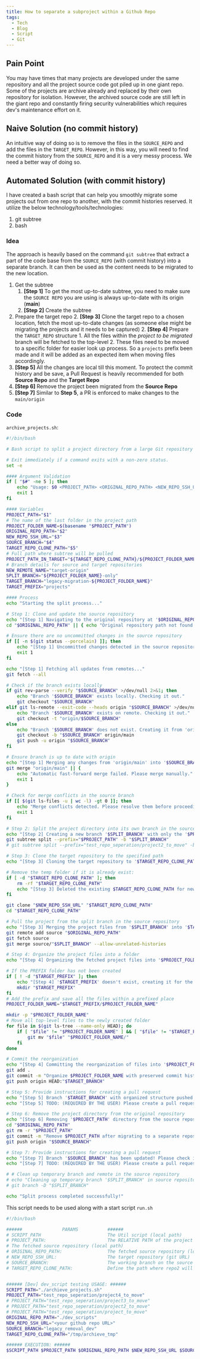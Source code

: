```yaml
---
title: How to separate a subproject within a Github Repo
tags:
  - Tech
  - Blog
  - Script
  - Git
---
```

## Pain Point
You may have times that many projects are developed under the same repository and all the project source code got piled up in one giant repo. Some of the projects are archive already and replaced by their own repository for isolation. However, the archived source code are still left in the giant repo and constantly firing security vulnerabilities which requires dev's maintenance effort on it.

## Naive Solution (no commit history)
An intuitive way of doing so is to remove the files in the `SOURCE_REPO` and add the files in the `TARGET_REPO`. However, in this way, you will need to find the commit history from the `SOURCE_REPO` and it is a very messy process. We need a better way of doing so.

## Automated Solution (with commit history)
I have created a bash script that can help you smoothly migrate some projects out from one repo to another, with the commit histories reserved. It utilize the below technology/tools/technologies:
1. git subtree
2. bash

### Idea
The approach is heavily based on the command `git subtree` that extract a part of the code base from the `SOURCE_REPO` (with commit history) into a separate branch. It can then be used as the content needs to be migrated to the new location.
1. Get the subtree
	1. **[Step 1]** To get the most up-to-date subtree, you need to make sure the `SOURCE REPO` you are using is always up-to-date with its origin (**main**)
	2. **[Step 2]** Create the subtree
2. Prepare the target repo
	2. **[Step 3]** Clone the target repo to a chosen location, fetch the most up-to-date changes (as someone else might be migrating the projects and it needs to be captured)
	2. **[Step 4]** Prepare the `TARGET_REPO` structure
		1. All the files within the *project to be migrated* branch will be fetched to the top-level
		2. These files need to be moved to a specific folder for easier look up process. So a `projects` prefix been made and it will be added as an expected item when moving files accordingly.
3. **[Step 5]** All the changes are local till this moment. To protect the commit history and be save, a Pull Request is heavily recommended for both **Source Repo** and the **Target Repo**
3. **[Step 6]** Remove the project been migrated from the **Source Repo**
3. **[Step 7]** Similar to **Step 5**, a PR is enforced to make changes to the `main/origin`

### Code
`archive_projects.sh`:
```bash
#!/bin/bash

# Bash script to split a project directory from a large Git repository into a separate repository, preserving the original folder structure within a new directory.

# Exit immediately if a command exits with a non-zero status.
set -e

#### Argument Validation
if [ "$#" -ne 5 ]; then
    echo "Usage: $0 <PROJECT_PATH> <ORIGINAL_REPO_PATH> <NEW_REPO_SSH_URL> <SOURCE_BRANCH> <TARGET_REPO_CLONE_PATH>"
    exit 1
fi

#### Variables
PROJECT_PATH="$1"
# The name of the last folder in the project path
PROJECT_FOLDER_NAME=$(basename "$PROJECT_PATH")
ORIGINAL_REPO_PATH="$2"
NEW_REPO_SSH_URL="$3"
SOURCE_BRANCH="$4"
TARGET_REPO_CLONE_PATH="$5"      
# Full path where subtree will be pulled
PROJECT_PATH_IN_TARGET="${TARGET_REPO_CLONE_PATH}/${PROJECT_FOLDER_NAME}" 
# Branch details for source and target repositories
NEW_REMOTE_NAME="target-origin"
SPLIT_BRANCH="${PROJECT_FOLDER_NAME}-only"
TARGET_BRANCH="legacy-migration-${PROJECT_FOLDER_NAME}"
TARGET_PREFIX="projects"

#### Process
echo "Starting the split process..."

# Step 1: Clone and update the source repository
echo "[Step 1] Navigating to the original repository at '$ORIGINAL_REPO_PATH'..."
cd "$ORIGINAL_REPO_PATH" || { echo "Original repository path not found."; exit 1; }

# Ensure there are no uncommitted changes in the source repository
if [[ -n $(git status --porcelain) ]]; then
    echo "[Step 1] Uncommitted changes detected in the source repository. Please commit or stash them before proceeding."
    exit 1
fi

echo "[Step 1] Fetching all updates from remotes..."
git fetch --all

# Check if the branch exists locally
if git rev-parse --verify "$SOURCE_BRANCH" >/dev/null 2>&1; then
    echo "Branch '$SOURCE_BRANCH' exists locally. Checking it out."
    git checkout "$SOURCE_BRANCH"
elif git ls-remote --exit-code --heads origin "$SOURCE_BRANCH" >/dev/null 2>&1; then
    echo "Branch '$SOURCE_BRANCH' exists on remote. Checking it out."
    git checkout -t "origin/$SOURCE_BRANCH"
else
    echo "Branch '$SOURCE_BRANCH' does not exist. Creating it from 'origin/main'."
    git checkout -b "$SOURCE_BRANCH" origin/main
    git push -u origin "$SOURCE_BRANCH"
fi

# Ensure branch is up to date with origin
echo "[Step 1] Merging any changes from 'origin/main' into '$SOURCE_BRANCH'..."
git merge "origin/main" || {
    echo "Automatic fast-forward merge failed. Please merge manually."
    exit 1
}

# Check for merge conflicts in the source branch
if [[ $(git ls-files -u | wc -l) -gt 0 ]]; then
    echo "Merge conflicts detected. Please resolve them before proceeding."
    exit 1
fi

# Step 2: Split the project directory into its own branch in the source repository
echo "[Step 2] Creating a new branch '$SPLIT_BRANCH' with only the '$PROJECT_PATH' directory..."
git subtree split --prefix="$PROJECT_PATH" -b "$SPLIT_BRANCH"
# git subtree split --prefix="test_repo_seperation/project2_to_move" -b "project2_to_move-only"

# Step 3: Clone the target repository to the specified path
echo "[Step 3] Cloning the target repository to '$TARGET_REPO_CLONE_PATH'..."

# Remove the temp folder if it is already exist:
if [ -d "$TARGET_REPO_CLONE_PATH" ]; then
    rm -rf "$TARGET_REPO_CLONE_PATH"
    echo "[Step 3] Deleted the existing $TARGET_REPO_CLONE_PATH for new cloning..."
fi

git clone "$NEW_REPO_SSH_URL" "$TARGET_REPO_CLONE_PATH"
cd "$TARGET_REPO_CLONE_PATH"

# Pull the project from the split branch in the source repository
echo "[Step 3] Merging the project files from '$SPLIT_BRANCH' into '$TARGET_REPO_CLONE_PATH'..."
git remote add source "$ORIGINAL_REPO_PATH"
git fetch source
git merge source/"$SPLIT_BRANCH" --allow-unrelated-histories

# Step 4: Organize the project files into a folder
echo "[Step 4] Organizing the fetched project files into '$PROJECT_FOLDER_NAME'..."

# If the PREFIX folder has not been created 
if [ ! -d "$TARGET_PREFIX" ]; then
    echo "[Step 4] '$TARGET_PREFIX' doesn't exist, creating it for the first time"
    mkdir "$TARGET_PREFIX"
fi
# Add the prefix and save all the files within a prefixed place
PROJECT_FOLDER_NAME="$TARGET_PREFIX/$PROJECT_FOLDER_NAME"

mkdir -p "$PROJECT_FOLDER_NAME"
# Move all top-level files to the newly created folder
for file in $(git ls-tree --name-only HEAD); do
    if [ "$file" != "$PROJECT_FOLDER_NAME" ] && [ "$file" != "$TARGET_PREFIX" ]; then
        git mv "$file" "$PROJECT_FOLDER_NAME/"
    fi
done

# Commit the reorganization
echo "[Step 4] Committing the reorganization of files into '$PROJECT_FOLDER_NAME' folder..."
git add .
git commit -m "Organize $PROJECT_FOLDER_NAME with preserved commit history"
git push origin HEAD:"$TARGET_BRANCH"

# Step 5: Provide instructions for creating a pull request
echo "[Step 5] Branch '$TARGET_BRANCH' with organized structure pushed to '$NEW_REPO_SSH_URL'."
echo "[Step 5] TODO: (REQUIRED BY THE USER) Please create a pull request in the target repository to merge '$TARGET_BRANCH' into 'main'. (PR review is ideally required)"

# Step 6: Remove the project directory from the original repository
echo "[Step 6] Removing '$PROJECT_PATH' directory from the source repository branch '$SOURCE_BRANCH'..."
cd "$ORIGINAL_REPO_PATH"
git rm -r "$PROJECT_PATH"
git commit -m "Remove $PROJECT_PATH after migrating to a separate repository"
git push origin "$SOURCE_BRANCH"

# Step 7: Provide instructions for creating a pull request
echo "[Step 7] Branch '$SOURCE_BRANCH' has been updated! Please check it out!"
echo "[Step 7] TODO: (REQUIRED BY THE USER) Please create a pull request in the source repository to merge '$SOURCE_BRANCH' into 'main'. (PR review is ideally required)"

# # Clean up temporary branch and remote in the source repository
# echo "Cleaning up temporary branch '$SPLIT_BRANCH' in source repository..."
# git branch -D "$SPLIT_BRANCH"

echo "Split process completed successfully!"
```

This script needs to be used along with a start script `run.sh`
```bash
#!/bin/bash

######               PARAMS           ######
# SCRIPT_PATH                         The Util script (local path)
# PROJECT_PATH:                       The RELATIVE PATH of the project you want to seperate
# The fetched source repository (local path)
# ORIGINAL_REPO_PATH:                 The fetched source repository (local path)
# NEW_REPO_SSH_URL:                   The target repository (git URL)
# SOURCE_BRANCH:                      The working branch on the source repo
# TARGET_REPO_CLONE_PATH:             Define the path where repo2 will be cloned


###### [Dev] dev_script testing USAGE: ######
SCRIPT_PATH="./archieve_projects.sh"
PROJECT_PATH="test_repo_seperation/project4_to_move"
# PROJECT_PATH="test_repo_seperation/project3_to_move"
# PROJECT_PATH="test_repo_seperation/project2_to_move"
# PROJECT_PATH="test_repo_seperation/project_to_move"
ORIGINAL_REPO_PATH="./dev_scripts"
NEW_REPO_SSH_URL="<your github repo URL>"
SOURCE_BRANCH="legacy_removal_dev"
TARGET_REPO_CLONE_PATH="/tmp/archieve_tmp"

###### EXECUTION: ######
$SCRIPT_PATH $PROJECT_PATH $ORIGINAL_REPO_PATH $NEW_REPO_SSH_URL $SOURCE_BRANCH $TARGET_REPO_CLONE_PATH 2>&1 | while IFS= read -r line; do echo "$(date +'%Y-%m-%d %H:%M:%S') $line"; done | tee log_test.out
```

